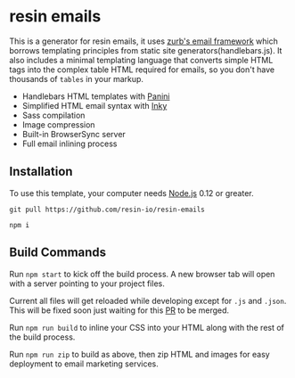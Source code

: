 # resin emails

This is a generator for resin emails, it uses [zurb's email framework](http://foundation.zurb.com/emails/docs) which borrows templating principles from static site generators(handlebars.js). It also includes a minimal templating language that converts simple HTML tags into the complex table HTML required for emails, so you don't have thousands of `tables` in your markup.

- Handlebars HTML templates with [Panini](http://github.com/zurb/panini)
- Simplified HTML email syntax with [Inky](http://github.com/zurb/inky)
- Sass compilation
- Image compression
- Built-in BrowserSync server
- Full email inlining process

## Installation

To use this template, your computer needs [Node.js](https://nodejs.org/en/) 0.12 or greater.
```
git pull https://github.com/resin-io/resin-emails
```
```
npm i
```

## Build Commands

Run `npm start` to kick off the build process. A new browser tab will open with a server pointing to your project files.

Current all files will get reloaded while developing except for `.js` and `.json`. This will be fixed soon just waiting for this [PR](https://github.com/zurb/panini/pull/82/commits/47173300605f49ee7372324ada229a28500ba871) to be merged.

Run `npm run build` to inline your CSS into your HTML along with the rest of the build process.

Run `npm run zip` to build as above, then zip HTML and images for easy deployment to email marketing services.
